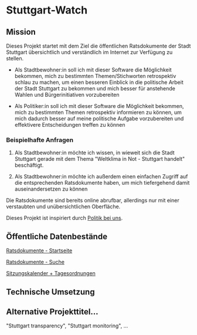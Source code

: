 # Stuttgart-Watch

## Mission
Dieses Projekt startet mit dem Ziel die öffentlichen Ratsdokumente der Stadt Stuttgart übersichtlich und verständlich im Internet zur Verfügung zu stellen.

+ Als Stadtbewohner:in soll ich mit dieser Software die Möglichkeit bekommen, mich zu bestimmten Themen/Stichworten retrospektiv schlau zu machen, um einen besseren Einblick in die politische Arbeit der Stadt Stuttgart zu bekommen und mich besser für anstehende Wahlen und Bürgerinitiativen vorzubereiten

+ Als Politiker:in soll ich mit dieser Software die Möglichkeit bekommen, mich zu bestimmten Themen retrospektiv informieren zu können, um mich dadurch besser auf meine politische Aufgabe vorzubereiten und effektivere Entscheidungen treffen zu können

### Beispielhafte Anfragen

1. Als Stadtbewohner:in möchte ich wissen, in wieweit sich die Stadt Stuttgart gerade mit dem Thema "Weltklima in Not - Stuttgart handelt" beschäftigt.

2. Als Stadtbewohner:in möchte ich außerdem einen einfachen Zugriff auf die entsprechenden Ratsdokumente haben, um mich tiefergehend damit auseinandersetzen zu können

Die Ratsdokumente sind bereits online abrufbar, allerdings nur mit einer verstaubten und unübersichtlichen Oberfläche.

Dieses Projekt ist inspiriert durch [Politik bei uns](https://politik-bei-uns.de/).  


## Öffentliche Datenbestände

[Ratsdokumente - Startseite](https://www.stuttgart.de/external/show/ratsdokumente)

[Ratsdokumente - Suche](https://www.domino1.stuttgart.de/web/ksd/KSDRedSystem.nsf/masustart)

[Sitzungskalender + Tagesordnungen](https://www.domino1.stuttgart.de/web/ksd/KSDRedSystem.nsf/AnSiKa)


## Technische Umsetzung



## Alternative Projekttitel...

"Stuttgart transparency", "Stuttgart monitoring", ...